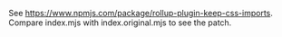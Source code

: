 See https://www.npmjs.com/package/rollup-plugin-keep-css-imports.
Compare index.mjs with index.original.mjs to see the patch.
